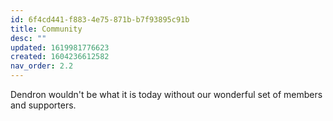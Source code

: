 ```yaml
---
id: 6f4cd441-f883-4e75-871b-b7f93895c91b
title: Community
desc: ""
updated: 1619981776623
created: 1604236612582
nav_order: 2.2
---
```


Dendron wouldn't be what it is today without our wonderful set of members and supporters.
